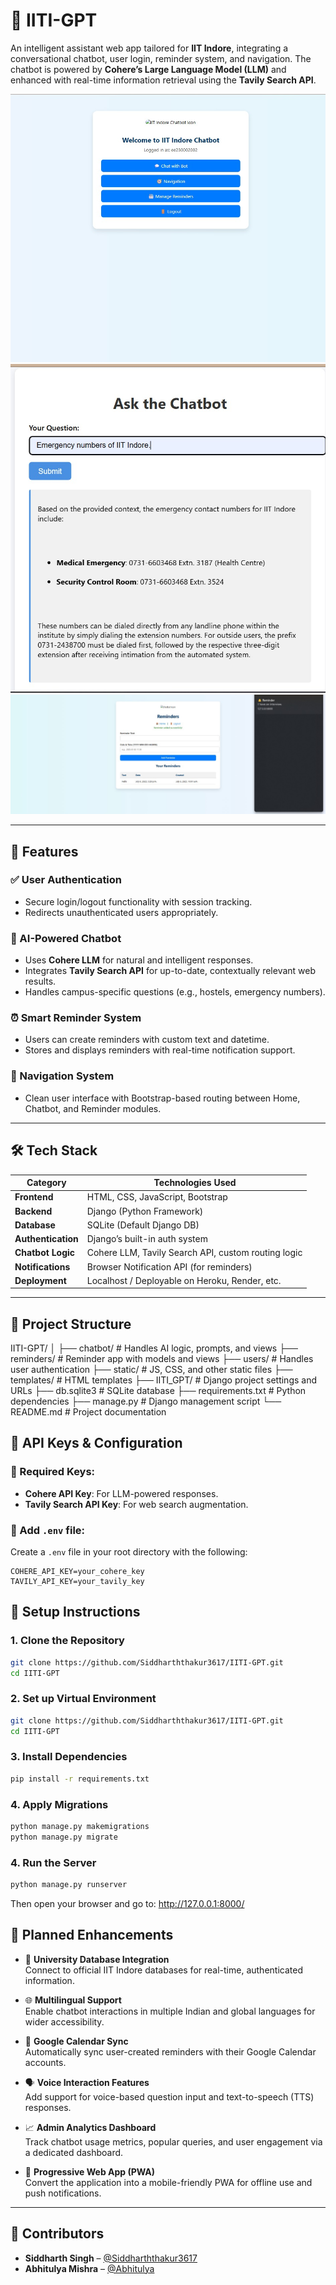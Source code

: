 # 🧠 IITI-GPT

An intelligent assistant web app tailored for **IIT Indore**, integrating a conversational chatbot, user login, reminder system, and navigation. The chatbot is powered by **Cohere’s Large Language Model (LLM)** and enhanced with real-time information retrieval using the **Tavily Search API**.

![HomePage Screenshot](https://github.com/Siddharththakur3617/IITI-GPT/blob/main/assets/home_demo.jpg)
![Chatbot Screenshot](https://github.com/Siddharththakur3617/IITI-GPT/blob/main/assets/chatbot_demo2.jpg)
![Reminder Screenshot](https://github.com/Siddharththakur3617/IITI-GPT/blob/main/assets/reminder_demo.jpg)

---

## 🚀 Features

### ✅ User Authentication
- Secure login/logout functionality with session tracking.
- Redirects unauthenticated users appropriately.

### 💬 AI-Powered Chatbot
- Uses **Cohere LLM** for natural and intelligent responses.
- Integrates **Tavily Search API** for up-to-date, contextually relevant web results.
- Handles campus-specific questions (e.g., hostels, emergency numbers).

### ⏰ Smart Reminder System
- Users can create reminders with custom text and datetime.
- Stores and displays reminders with real-time notification support.

### 🧭 Navigation System
- Clean user interface with Bootstrap-based routing between Home, Chatbot, and Reminder modules.

---

## 🛠️ Tech Stack

| Category         | Technologies Used                                      |
|------------------|--------------------------------------------------------|
| **Frontend**     | HTML, CSS, JavaScript, Bootstrap                       |
| **Backend**      | Django (Python Framework)                              |
| **Database**     | SQLite (Default Django DB)                             |
| **Authentication** | Django’s built-in auth system                         |
| **Chatbot Logic**| Cohere LLM, Tavily Search API, custom routing logic    |
| **Notifications**| Browser Notification API (for reminders)               |
| **Deployment**   | Localhost / Deployable on Heroku, Render, etc.         |

---

## 🧩 Project Structure

IITI-GPT/
│
├── chatbot/ # Handles AI logic, prompts, and views
├── reminders/ # Reminder app with models and views
├── users/ # Handles user authentication
├── static/ # JS, CSS, and other static files
├── templates/ # HTML templates
├── IITI_GPT/ # Django project settings and URLs
├── db.sqlite3 # SQLite database
├── requirements.txt # Python dependencies
├── manage.py # Django management script
└── README.md # Project documentation

## 🔌 API Keys & Configuration

### 🔐 Required Keys:
- **Cohere API Key**: For LLM-powered responses.
- **Tavily Search API Key**: For web search augmentation.

### 📁 Add `.env` file:
Create a `.env` file in your root directory with the following:
```env
COHERE_API_KEY=your_cohere_key
TAVILY_API_KEY=your_tavily_key
```
## 🧪 Setup Instructions

### 1. Clone the Repository

```bash
git clone https://github.com/Siddharththakur3617/IITI-GPT.git
cd IITI-GPT
```

### 2. Set up Virtual Environment

```bash
git clone https://github.com/Siddharththakur3617/IITI-GPT.git
cd IITI-GPT
```

### 3. Install Dependencies

```bash
pip install -r requirements.txt
```

### 4. Apply Migrations

```bash
python manage.py makemigrations
python manage.py migrate
```

### 4. Run the Server

```bash
python manage.py runserver
```
Then open your browser and go to: http://127.0.0.1:8000/

## 📅 Planned Enhancements

- 🧠 **University Database Integration**  
  Connect to official IIT Indore databases for real-time, authenticated information.

- 🌐 **Multilingual Support**  
  Enable chatbot interactions in multiple Indian and global languages for wider accessibility.

- 📅 **Google Calendar Sync**  
  Automatically sync user-created reminders with their Google Calendar accounts.

- 🗣️ **Voice Interaction Features**  
  Add support for voice-based question input and text-to-speech (TTS) responses.

- 📈 **Admin Analytics Dashboard**  
  Track chatbot usage metrics, popular queries, and user engagement via a dedicated dashboard.

- 📱 **Progressive Web App (PWA)**  
  Convert the application into a mobile-friendly PWA for offline use and push notifications.

---

## 🤝 Contributors

- **Siddharth Singh** – [@Siddharththakur3617](https://github.com/Siddharththakur3617)
- **Abhitulya Mishra** – [@Abhitulya](https://github.com/Abhitulya)
